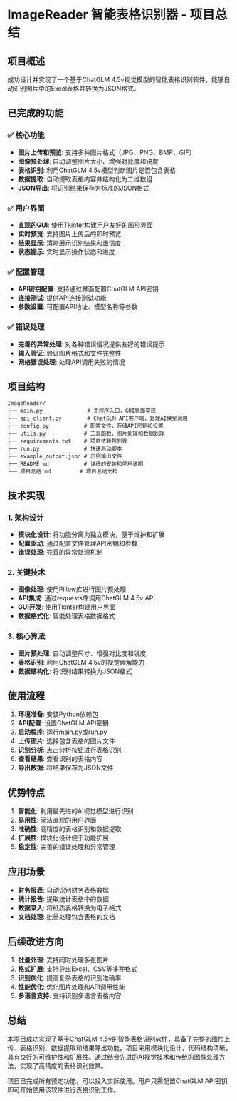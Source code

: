 # ImageReader 智能表格识别器 - 项目总结

## 项目概述

成功设计并实现了一个基于ChatGLM 4.5v视觉模型的智能表格识别软件，能够自动识别图片中的Excel表格并转换为JSON格式。

## 已完成的功能

### ✅ 核心功能
- **图片上传和预览**: 支持多种图片格式（JPG、PNG、BMP、GIF）
- **图像预处理**: 自动调整图片大小、增强对比度和锐度
- **表格识别**: 利用ChatGLM 4.5v模型判断图片是否包含表格
- **数据提取**: 自动提取表格内容并结构化为二维数组
- **JSON导出**: 将识别结果保存为标准的JSON格式

### ✅ 用户界面
- **直观的GUI**: 使用Tkinter构建用户友好的图形界面
- **实时预览**: 支持图片上传后的即时预览
- **结果显示**: 清晰展示识别结果和置信度
- **状态提示**: 实时显示操作状态和进度

### ✅ 配置管理
- **API密钥配置**: 支持通过界面配置ChatGLM API密钥
- **连接测试**: 提供API连接测试功能
- **参数设置**: 可配置API地址、模型名称等参数

### ✅ 错误处理
- **完善的异常处理**: 对各种错误情况提供友好的错误提示
- **输入验证**: 验证图片格式和文件完整性
- **网络错误处理**: 处理API调用失败的情况

## 项目结构

```
ImageReader/
├── main.py              # 主程序入口，GUI界面实现
├── api_client.py        # ChatGLM API客户端，处理AI模型调用
├── config.py           # 配置文件，存储API密钥和设置
├── utils.py            # 工具函数，图片处理和数据处理
├── requirements.txt    # 项目依赖包列表
├── run.py              # 快速启动脚本
├── example_output.json # 示例输出文件
├── README.md           # 详细的安装和使用说明
└── 项目总结.md         # 项目总结文档
```

## 技术实现

### 1. 架构设计
- **模块化设计**: 将功能分离为独立模块，便于维护和扩展
- **配置驱动**: 通过配置文件管理API密钥和参数
- **错误处理**: 完善的异常处理机制

### 2. 关键技术
- **图像处理**: 使用Pillow库进行图片预处理
- **API集成**: 通过requests库调用ChatGLM 4.5v API
- **GUI开发**: 使用Tkinter构建用户界面
- **数据格式化**: 智能处理表格数据格式

### 3. 核心算法
- **图片预处理**: 自动调整尺寸、增强对比度和锐度
- **表格识别**: 利用ChatGLM 4.5v的视觉理解能力
- **数据结构化**: 将识别结果转换为JSON格式

## 使用流程

1. **环境准备**: 安装Python依赖包
2. **API配置**: 设置ChatGLM API密钥
3. **启动程序**: 运行main.py或run.py
4. **上传图片**: 选择包含表格的图片文件
5. **识别分析**: 点击分析按钮进行表格识别
6. **查看结果**: 查看识别的表格内容
7. **导出数据**: 将结果保存为JSON文件

## 优势特点

1. **智能化**: 利用最先进的AI视觉模型进行识别
2. **易用性**: 简洁直观的用户界面
3. **准确性**: 高精度的表格识别和数据提取
4. **扩展性**: 模块化设计便于功能扩展
5. **稳定性**: 完善的错误处理和异常管理

## 应用场景

- **财务报表**: 自动识别财务表格数据
- **统计报告**: 提取统计表格中的数据
- **数据录入**: 将纸质表格转换为电子格式
- **文档处理**: 批量处理包含表格的文档

## 后续改进方向

1. **批量处理**: 支持同时处理多张图片
2. **格式扩展**: 支持导出Excel、CSV等多种格式
3. **识别优化**: 提高复杂表格的识别准确率
4. **性能优化**: 优化图片处理和API调用性能
5. **多语言支持**: 支持识别多语言表格内容

## 总结

本项目成功实现了基于ChatGLM 4.5v的智能表格识别软件，具备了完整的图片上传、表格识别、数据提取和结果导出功能。项目采用模块化设计，代码结构清晰，具有良好的可维护性和扩展性。通过结合先进的AI视觉技术和传统的图像处理方法，实现了高精度的表格识别效果。

项目已完成所有预定功能，可以投入实际使用。用户只需配置ChatGLM API密钥即可开始使用该软件进行表格识别工作。